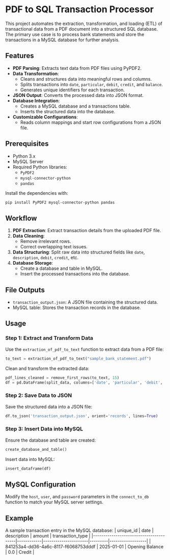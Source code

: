 
# PDF to SQL Transaction Processor

This project automates the extraction, transformation, and loading (ETL) of transactional data from a PDF document into a structured SQL database. The primary use case is to process bank statements and store the transactions in a MySQL database for further analysis.

## Features

- **PDF Parsing**: Extracts text data from PDF files using PyPDF2.
- **Data Transformation**:
  - Cleans and structures data into meaningful rows and columns.
  - Splits transactions into `date`, `particular`, `debit`, `credit`, and `balance`.
  - Generates unique identifiers for each transaction.
- **JSON Output**: Converts the processed data into JSON format.
- **Database Integration**:
  - Creates a MySQL database and a transactions table.
  - Inserts the structured data into the database.
- **Customizable Configurations**:
  - Reads column mappings and start row configurations from a JSON file.

## Prerequisites

- Python 3.x
- MySQL Server
- Required Python libraries:
  - `PyPDF2`
  - `mysql-connector-python`
  - `pandas`

Install the dependencies with:
```bash
pip install PyPDF2 mysql-connector-python pandas
```

## Workflow

1. **PDF Extraction**: Extract transaction details from the uploaded PDF file.
2. **Data Cleaning**:
   - Remove irrelevant rows.
   - Correct overlapping text issues.
3. **Data Structuring**: Split raw data into structured fields like `date`, `description`, `debit`, `credit`, etc.
4. **Database Storage**:
   - Create a database and table in MySQL.
   - Insert the processed transactions into the database.

## File Outputs

- `transaction_output.json`: A JSON file containing the structured data.
- MySQL table: Stores the transaction records in the database.

## Usage

### Step 1: Extract and Transform Data
Use the `extraction_of_pdf_to_text` function to extract data from a PDF file:
```python
to_text = extraction_of_pdf_to_text("sample_bank_statement.pdf")
```

Clean and transform the extracted data:
```python
pdf_lines_cleaned = remove_first_rows(to_text, 15)
df = pd.DataFrame(split_data, columns=['date', 'particular', 'debit', 'credit', 'total_balance'])
```

### Step 2: Save Data to JSON
Save the structured data into a JSON file:
```python
df.to_json('transaction_output.json', orient='records', lines=True)
```

### Step 3: Insert Data into MySQL
Ensure the database and table are created:
```python
create_database_and_table()
```

Insert data into MySQL:
```python
insert_dataframe(df)
```

## MySQL Configuration

Modify the `host`, `user`, and `password` parameters in the `connect_to_db` function to match your MySQL server settings.

## Example

A sample transaction entry in the MySQL database:
| unique_id                              | date       | description          | amount  | transaction_type |
|----------------------------------------|------------|----------------------|---------|------------------|
| 841253a4-dd36-4a6c-8117-f6068753dddf   | 2025-01-01 | Opening Balance      | 0.0     | Credit           |
